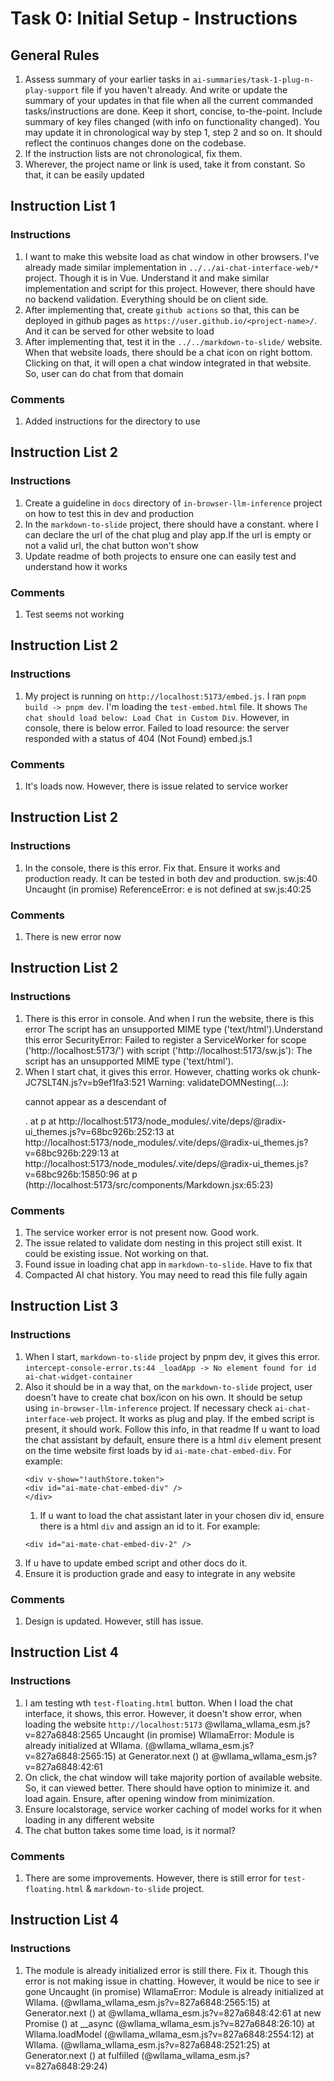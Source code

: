 <!-- /*
 * Ankur Mursalin
 *
 * https://encryptioner.github.io/
 *
 * Created on Mon Sep 01 2025
 */ -->

<!-- ## NOTE: You may use below instruction in claude from systematic command on claude
Assess the @ai-instructions/task-1-task-1-plug-n-play-support.md file if u haven't already. 
Then follow the instructions of last instruction list of the file
Check this for reference: https://github.com/Encryptioner/markdown-to-slide/blob/master/ai-instructions/task-1-initial-setup.md -->


# Task 0: Initial Setup - Instructions

## General Rules
1. Assess summary of your earlier tasks in `ai-summaries/task-1-plug-n-play-support` file if you haven't already. And write or update the summary of your updates in that file when all the current commanded tasks/instructions are done. Keep it short, concise, to-the-point. Include summary of key files changed (with info on functionality changed). You may update it in chronological way by step 1, step 2 and so on. It should reflect the continuos changes done on the codebase.
2. If the instruction lists are not chronological, fix them.
3. Wherever, the project name or link is used, take it from constant. So that, it can be easily updated


## Instruction List 1

### Instructions
1. I want to make this website load as chat window in other browsers. I've already made similar implementation in `../../ai-chat-interface-web/*` project. Though it is in Vue. Understand it and make similar implementation and script for this project. However, there should have no backend validation. Everything should be on client side.
2. After implementing that, create `github actions` so that, this can be deployed in github pages as `https://user.github.io/<project-name>/`. And it can be served for other website to load
3. After implementing that, test it in the `../../markdown-to-slide/` website. When that website loads, there should be a chat icon on right bottom. Clicking on that, it will open a chat window integrated in that website. So, user can do chat from that domain

### Comments
1. Added instructions for the directory to use


## Instruction List 2

### Instructions
1. Create a guideline in `docs` directory of `in-browser-llm-inference` project on how to test this in dev and production
2. In the `markdown-to-slide` project, there should have a constant. where I can declare the url of the chat plug and play app.If the url is empty or not a valid url, the chat button won't show
3. Update readme of both projects to ensure one can easily test and understand how it works

### Comments
1. Test seems not working

## Instruction List 2

### Instructions
1. My project is running on `http://localhost:5173/embed.js`. I ran `pnpm build -> pnpm dev`. I'm loading the `test-embed.html` file. It shows `The chat should load below: Load Chat in Custom Div`. However, in console, there is below error. 
    Failed to load resource: the server responded with a status of 404 (Not Found) embed.js.1

### Comments
1. It's loads now. However, there is issue related to service worker


## Instruction List 2

### Instructions
1. In the console, there is this error. Fix that. Ensure it works and production ready. It can be tested in both dev and production.
   sw.js:40 Uncaught (in promise) ReferenceError: e is not defined
    at sw.js:40:25

### Comments
1. There is new error now


## Instruction List 2

### Instructions
1. There is this error in console. And when I run the website, there is this error
   The script has an unsupported MIME type ('text/html').Understand this error
    SecurityError: Failed to register a ServiceWorker for scope ('http://localhost:5173/') with script ('http://localhost:5173/sw.js'): The script has an unsupported MIME type ('text/html').
2. When I start chat, it gives this error. However, chatting works ok
   chunk-JC7SLT4N.js?v=b9ef1fa3:521 Warning: validateDOMNesting(...): <p> cannot appear as a descendant of <p>.
    at p
    at http://localhost:5173/node_modules/.vite/deps/@radix-ui_themes.js?v=68bc926b:252:13
    at http://localhost:5173/node_modules/.vite/deps/@radix-ui_themes.js?v=68bc926b:229:13
    at http://localhost:5173/node_modules/.vite/deps/@radix-ui_themes.js?v=68bc926b:15850:96
    at p (http://localhost:5173/src/components/Markdown.jsx:65:23)

### Comments
1. The service worker error is not present now. Good work.
2. The issue related to validate dom nesting in this project still exist. It could be existing issue. Not working on that.
3. Found issue in loading chat app in `markdown-to-slide`. Have to fix that
4. Compacted AI chat history. You may need to read this file fully again 


## Instruction List 3

### Instructions
1. When I start, `markdown-to-slide` project by pnpm dev, it gives this error. `intercept-console-error.ts:44 _loadApp -> No element found for id ai-chat-widget-container`
2. Also it should be in a way that, on the `markdown-to-slide` project, user doesn't have to create chat box/icon on his own. It should be setup using `in-browser-llm-inference` project. If necessary check `ai-chat-interface-web` project. It works as plug and play. If the embed script is present, it should work. Follow this info, in that readme
    If u want to load the chat assistant by default, ensure there is a html `div` element present on the time website first loads by id `ai-mate-chat-embed-div`. For example:
    ```
    <div v-show="!authStore.token">
    <div id="ai-mate-chat-embed-div" />
    </div>
    ```
    1. If u want to load the chat assistant later in your chosen div id, ensure there is a html `div` and assign an id to it. For example:
    ```
    <div id="ai-mate-chat-embed-div-2" />
3. If u have to update embed script and other docs do it.
4. Ensure it is production grade and easy to integrate in any website


### Comments
1. Design is updated. However, still has issue.


## Instruction List 4

### Instructions
1. I am testing wth `test-floating.html` button. When I load the chat interface, it shows, this error. However, it doesn't show error, when loading the website `http://localhost:5173`
   @wllama_wllama_esm.js?v=827a6848:2565 Uncaught (in promise) WllamaError: Module is already initialized
    at Wllama.<anonymous> (@wllama_wllama_esm.js?v=827a6848:2565:15)
    at Generator.next (<anonymous>)
    at @wllama_wllama_esm.js?v=827a6848:42:61
2. On click, the chat window will take majority portion of available website. So, it can viewed better. There should have option to minimize it. and load again. Ensure, after opening window from minimization.
3. Ensure localstorage, service worker caching of model works for it when loading in any different website
4. The chat button takes some time load, is it normal?

### Comments
1. There are some improvements. However, there is still error for `test-floating.html` & `markdown-to-slide` project.

## Instruction List 4

### Instructions
1. The module is already initialized error is still there. Fix it. Though this error is not making issue in chatting. However, it would be nice to see ir gone
   Uncaught (in promise) WllamaError: Module is already initialized
    at Wllama.<anonymous> (@wllama_wllama_esm.js?v=827a6848:2565:15)
    at Generator.next (<anonymous>)
    at @wllama_wllama_esm.js?v=827a6848:42:61
    at new Promise (<anonymous>)
    at __async (@wllama_wllama_esm.js?v=827a6848:26:10)
    at Wllama.loadModel (@wllama_wllama_esm.js?v=827a6848:2554:12)
    at Wllama.<anonymous> (@wllama_wllama_esm.js?v=827a6848:2521:25)
    at Generator.next (<anonymous>)
    at fulfilled (@wllama_wllama_esm.js?v=827a6848:29:24)
